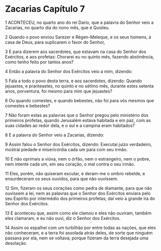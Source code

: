 # Zacarias Capítulo 7

1	ACONTECEU, no quarto ano do rei Dario, que a palavra do Senhor veio a Zacarias, no quarto dia do nono mês, que é Quisleu.

2	Quando o povo enviou Sarezer e Régen-Meleque, e os seus homens, à casa de Deus, para suplicarem o favor do Senhor,

3	E para dizerem aos sacerdotes, que estavam na casa do Senhor dos Exércitos, e aos profetas: Chorarei eu no quinto mês, fazendo abstinência, como tenho feito por tantos anos?

4	Então a palavra do Senhor dos Exércitos veio a mim, dizendo:

5	Fala a todo o povo desta terra, e aos sacerdotes, dizendo: Quando jejuastes, e pranteastes, no quinto e no sétimo mês, durante estes setenta anos, porventura, foi mesmo para mim que jejuastes?

6	Ou quando comestes, e quando bebestes, não foi para vós mesmos que comestes e bebestes?

7	Não foram estas as palavras que o Senhor pregou pelo ministério dos primeiros profetas, quando Jerusalém estava habitada e em paz, com as suas cidades ao redor dela, e o sul e a campina eram habitados?

8	E a palavra do Senhor veio a Zacarias, dizendo:

9	Assim falou o Senhor dos Exércitos, dizendo: Executai juízo verdadeiro, mostrai piedade e misericórdia cada um para com seu irmão.

10	E não oprimais a viúva, nem o órfão, nem o estrangeiro, nem o pobre, nem intente cada um, em seu coração, o mal contra o seu irmão.

11	Eles, porém, não quiseram escutar, e deram-me o ombro rebelde, e ensurdeceram os seus ouvidos, para que não ouvissem.

12	Sim, fizeram os seus corações como pedra de diamante, para que não ouvissem a lei, nem as palavras que o Senhor dos Exércitos enviara pelo seu Espírito por intermédio dos primeiros profetas; daí veio a grande ira do Senhor dos Exércitos.

13	E aconteceu que, assim como ele clamou e eles não ouviram, também eles clamaram, e eu não ouvi, diz o Senhor dos Exércitos.

14	Assim os espalhei com um turbilhão por entre todas as nações, que eles não conheceram, e a terra foi assolada atrás deles, de sorte que ninguém passava por ela, nem se voltava; porque fizeram da terra desejada uma desolação.

